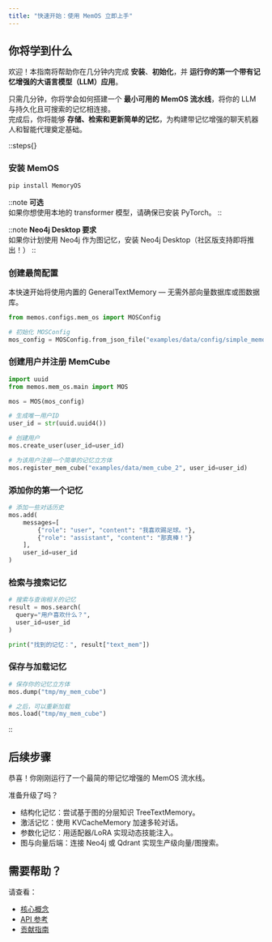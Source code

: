 ```yaml
---
title: "快速开始：使用 MemOS 立即上手"
---
```


## 你将学到什么
欢迎！本指南将帮助你在几分钟内完成 **安装**、**初始化**，并 **运行你的第一个带有记忆增强的大语言模型（LLM）应用**。

只需几分钟，你将学会如何搭建一个 **最小可用的 MemOS 流水线**，将你的 LLM 与持久化且可搜索的记忆相连接。  
完成后，你将能够 **存储、检索和更新简单的记忆**，为构建带记忆增强的聊天机器人和智能代理奠定基础。


::steps{}

### 安装 MemOS

```bash
pip install MemoryOS
````

::note
**可选**<br>如果你想使用本地的 transformer 模型，请确保已安装 PyTorch。
::

::note
**Neo4j Desktop 要求**<br>如果你计划使用 Neo4j 作为图记忆，安装 Neo4j Desktop（社区版支持即将推出！）
::

### 创建最简配置

本快速开始将使用内置的 GeneralTextMemory — 无需外部向量数据库或图数据库。

```python
from memos.configs.mem_os import MOSConfig

# 初始化 MOSConfig
mos_config = MOSConfig.from_json_file("examples/data/config/simple_memos_config.json")
```

### 创建用户并注册 MemCube

```python
import uuid
from memos.mem_os.main import MOS

mos = MOS(mos_config)

# 生成唯一用户ID
user_id = str(uuid.uuid4())

# 创建用户
mos.create_user(user_id=user_id)

# 为该用户注册一个简单的记忆立方体
mos.register_mem_cube("examples/data/mem_cube_2", user_id=user_id)
```

### 添加你的第一个记忆

```python
# 添加一些对话历史
mos.add(
    messages=[
        {"role": "user", "content": "我喜欢踢足球。"},
        {"role": "assistant", "content": "那真棒！"}
    ],
    user_id=user_id
)
```

### 检索与搜索记忆

```python
# 搜索与查询相关的记忆
result = mos.search(
  query="用户喜欢什么？",
  user_id=user_id
)

print("找到的记忆：", result["text_mem"])
```

### 保存与加载记忆

```python
# 保存你的记忆立方体
mos.dump("tmp/my_mem_cube")

# 之后，可以重新加载
mos.load("tmp/my_mem_cube")
```

::

## 后续步骤

恭喜！你刚刚运行了一个最简的带记忆增强的 MemOS 流水线。

准备升级了吗？

* 结构化记忆：尝试基于图的分层知识 TreeTextMemory。
* 激活记忆：使用 KVCacheMemory 加速多轮对话。
* 参数化记忆：用适配器/LoRA 实现动态技能注入。
* 图与向量后端：连接 Neo4j 或 Qdrant 实现生产级向量/图搜索。

## 需要帮助？

请查看：

* [核心概念](/home/core_concepts)
* [API 参考](/docs/api/info)
* [贡献指南](/contribution/overview)

